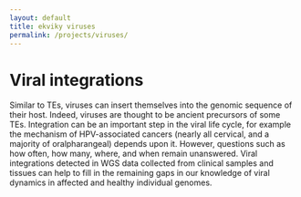 ```yaml
---
layout: default
title: ekviky viruses
permalink: /projects/viruses/
---
```

# Viral integrations  

Similar to TEs, viruses can insert themselves into the genomic sequence of their host. Indeed, viruses are thought to be ancient precursors of some TEs. Integration can be an important step in the viral life cycle, for example the mechanism of HPV-associated cancers (nearly all cervical, and a majority of oralpharangeal) depends upon it. However, questions such as how often, how many, where, and when remain unanswered. Viral integrations detected in WGS data collected from clinical samples and tissues can help to fill in the remaining gaps in our knowledge of viral dynamics in affected and healthy individual genomes.

